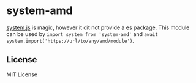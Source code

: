# system-amd

[system.js](https://github.com/systemjs/systemjs) is magic, however it dit not provide a es package. 
This module can be used by `import system from 'system-amd'` and `await system.import('https://url/to/any/amd/module')`. 

## License 

MIT License
